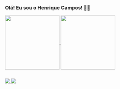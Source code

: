 ### Olá! Eu sou o Henrique Campos! 👋🙂

<div>
  <a href="https://github.com/henribeir">
  <img height="180em" align="center" src="https://github-readme-stats.vercel.app/api?username=henribeir&show_icons=true&theme=transparent&border_radius=16&locale=pt-br"/>
  <img height="180em" align="center" src="https://github-readme-stats.vercel.app/api/top-langs?username=henribeir&layout=donut&langs_count=8&theme=transparent&border_radius=16&locale=pt-br" />    
</div>

##

<div>
  <a href="https://www.instagram.com/henriquecmpos/" target="_blank"><img src="https://img.shields.io/badge/Instagram-E4405F?style=for-the-badge&logo=instagram&logoColor=white">
  <a href="https://www.linkedin.com/in/henrique-campos-9a6844271/" target="_blank"><img src="https://img.shields.io/badge/LinkedIn-0077B5?style=for-the-badge&logo=linkedin&logoColor=white">
</div>
